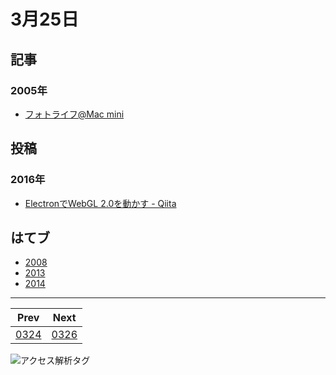 # 3月25日

## 記事

### 2005年

- [フォトライフ@Mac mini](http://abrakatabura.hatenablog.com/entry/2005/03/25/074355)

## 投稿

### 2016年

- [ElectronでWebGL 2.0を動かす - Qiita](http://qiita.com/kjunichi/items/b2d206da0d803f0e2f36)

## はてブ

- [2008](http://b.hatena.ne.jp//kjw_junichi/20080325)
- [2013](http://b.hatena.ne.jp//kjw_junichi/20130325)
- [2014](http://b.hatena.ne.jp//kjw_junichi/20140325)

----
|Prev|Next|
|----|----|
|[0324](https://gist.github.com/kjunichi/2a7922c0c7fccf393212)|[0326](https://gist.github.com/kjunichi/3a525bd09284757ac2f4)

![アクセス解析タグ](http://kjunurl2015.appspot.com/ykoV?p=0325.md)